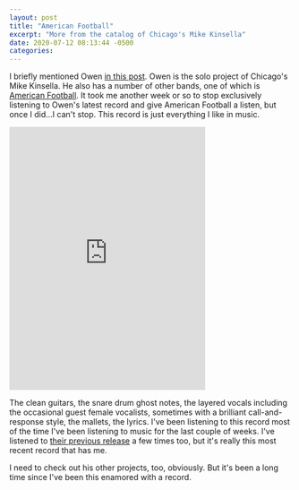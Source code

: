```yaml
---
layout: post
title: "American Football"
excerpt: "More from the catalog of Chicago's Mike Kinsella"
date: 2020-07-12 08:13:44 -0500
categories: 
---
```


I briefly mentioned Owen [in this post]({{site.url}}/2020/06/19/web-log/). Owen is the solo project of Chicago's Mike Kinsella. He also has a number of other bands, one of which is [American Football](https://americanfootball.bandcamp.com/). It took me another week or so to stop exclusively listening to Owen's latest record and give American Football a listen, but once I did...I can't stop. This record is just everything I like in music.

<iframe style="border: 0; width: 350px; height: 470px;" src="https://bandcamp.com/EmbeddedPlayer/album=3254154520/size=large/bgcol=ffffff/linkcol=0687f5/tracklist=false/transparent=true/" seamless><a href="http://americanfootball.bandcamp.com/album/american-football-lp3">American Football (LP3) by American Football</a></iframe>

The clean guitars, the snare drum ghost notes, the layered vocals including the occasional guest female vocalists, sometimes with a brilliant call-and-response style, the mallets, the lyrics. I've been listening to this record most of the time I've been listening to music for the last couple of weeks. I've listened to [their previous release](https://americanfootball.bandcamp.com/album/american-football-lp2) a few times too, but it's really this most recent record that has me.

I need to check out his other projects, too, obviously. But it's been a long time since I've been this enamored with a record.
